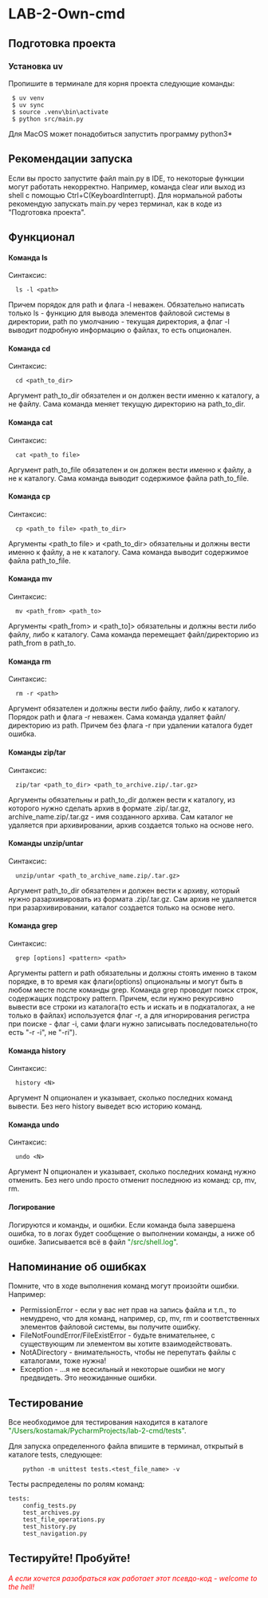 # LAB-2-Own-cmd
## Подготовка проекта
### Установка uv
Пропишите в терминале для корня проекта следующие команды:
```shell
 $ uv venv
 $ uv sync
 $ source .venv\bin\activate
 $ python src/main.py
```
Для MacOS может понадобиться запустить программу python3*

## Рекомендации запуска
Если вы просто запустите файл main.py в IDE, то некоторые функции могут работать некорректно. Например, команда clear или выход из shell с помощью Ctrl+C(KeyboardInterrupt). Для нормальной работы рекомендую запускать main.py через терминал, как в коде из "Подготовка проекта".

## Функционал
#### Команда ls
Синтаксис:
```shell
  ls -l <path>
```
Причем порядок для path и флага -l неважен. Обязательно написать только ls - функцию для вывода элементов файловой системы в директории, path по умолчанию - текущая директория, а флаг -l выводит подробную информацию о файлах, то есть опционален.
#### Команда cd
Синтаксис:
```shell
  cd <path_to_dir>
```
Аргумент path_to_dir обязателен и он должен вести именно к каталогу, а не файлу. Сама команда меняет текущую директорию на path_to_dir.
#### Команда cat
Синтаксис:
```shell
  cat <path_to file>
```
Аргумент path_to_file обязателен и он должен вести именно к файлу, а не к каталогу. Сама команда выводит содержимое файла path_to_file.
#### Команда cp
Синтаксис:
```shell
  cp <path_to file> <path_to_dir>
```
Аргументы <path_to file> и <path_to_dir> обязательны и должны вести именно к файлу, а не к каталогу. Сама команда выводит содержимое файла path_to_file.
#### Команда mv
Синтаксис:
```shell
  mv <path_from> <path_to>
```
Аргументы <path_from> и <path_to]> обязательны и должны вести либо файлу, либо к каталогу. Сама команда перемещает файл/директорию из path_from в path_to.
#### Команда rm
Синтаксис:
```shell
  rm -r <path>
```
Аргумент <path> обязателен и должны вести либо файлу, либо к каталогу. Порядок path и флага -r неважен. Сама команда удаляет файл/директорию из path. Причем без флага -r при удалении каталога будет ошибка.
#### Команды zip/tar
Синтаксис:
```shell
  zip/tar <path_to_dir> <path_to_archive.zip/.tar.gz>
```
Аргументы обязательны и path_to_dir должен вести к каталогу, из которого нужно сделать архив в формате .zip/.tar.gz, archive_name.zip/.tar.gz - имя созданного архива. Сам каталог не удаляется при архивировании, архив создается только на основе него.
#### Команды unzip/untar
Синтаксис:
```shell
  unzip/untar <path_to_archive_name.zip/.tar.gz>
```
Аргумент path_to_dir обязателен и должен вести к архиву, который нужно разархивировать из формата .zip/.tar.gz. Сам архив не удаляется при разархивировании, каталог создается только на основе него.
#### Команда grep
Синтаксис:
```shell
  grep [options] <pattern> <path>
```
Аргументы pattern и path обязательны и должны стоять именно в таком порядке, в то время как флаги(options) опциональны и могут быть в любом месте после команды grep. Команда grep проводит поиск строк, содержащих подстроку pattern. Причем, если нужно рекурсивно вывести все строки из каталога(то есть и искать и в подкаталогах, а не только в файлах) используется флаг -r, а для игнорирования регистра при поиске - флаг -i, сами флаги нужно записывать последовательно(то есть "-r -i", не "-ri").
#### Команда history
Синтаксис:
```shell
  history <N>
```
Аргумент N опционален и указывает, сколько последних команд вывести. Без него history выведет всю историю команд.

#### Команда undo
Синтаксис:
```shell
  undo <N>
```
Аргумент N опционален и указывает, сколько последних команд нужно отменить. Без него undo просто отменит последнюю из команд: cp, mv, rm.
#### Логирование
Логируются и команды, и ошибки. Если команда была завершена ошибка, то в логах будет сообщение о выполнении команды, а ниже об ошибке. Записывается всё в файл <span style="color: green;">"/src/shell.log"</span>.
## Напоминание об ошибках
Помните, что в ходе выполнения команд могут произойти ошибки. Например:
+ PermissionError - если у вас нет прав на запись файла и т.п., то немудрено, что для команд, например, cp, mv, rm и соответственных элементов файловой системы, вы получите ошибку.
+ FileNotFoundError/FileExistError - будьте внимательнее, с существующим ли элементом вы хотите взаимодействовать.
+ NotADirectory - внимательность, чтобы не перепутать файлы с каталогами, тоже нужна!
+ Exception - ...я не всесильный и некоторые ошибки не могу предвидеть. Это неожиданные ошибки.
## Тестирование
Все необходимое для тестирования находится в каталоге <span style="color: green;">"/Users/kostamak/PycharmProjects/lab-2-cmd/tests"</span>.

Для запуска определенного файла впишите в терминал, открытый в каталоге tests, следующее:
```shell
    python -m unittest tests.<test_file_name> -v
```
Тесты распределены по ролям команд:
```
tests:
    config_tests.py
    test_archives.py
    test_file_operations.py
    test_history.py
    test_navigation.py
```
## Тестируйте! Пробуйте!
###### <span style="color: red;">А если хочется разобраться как работает этот псевдо-код - welcome to the hell!</span>
